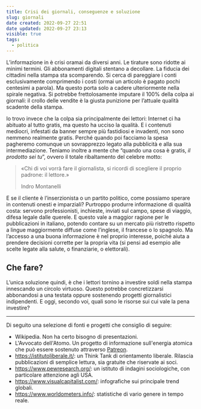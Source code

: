 ```yaml
---
title: Crisi dei giornali, conseguenze e soluzione
slug: giornali
date created: 2022-09-27 22:51
date updated: 2022-09-27 23:13
visible: true
tags:
  - politica
---
```


<span class="newthought">L’informazione<span> in è crisi oramai da diversi anni. Le tirature sono ridotte ai minimi termini. Gli abbonamenti digitali stentano a decollare. La fiducia dei cittadini nella stampa sta scomparendo. Si cerca di pareggiare i conti esclusivamente comprimendo i costi (ormai un articolo è pagato pochi centesimi a parola). Ma questo porta solo a cadere ulteriormente nella spirale negativa.
Si potrebbe frettolosamente imputare il 100% della colpa ai giornali: il crollo delle vendite è la giusta punizione per l’attuale qualità scadente della stampa.

Io trovo invece che la colpa sia principalmente dei lettori: Internet ci ha abituato al tutto gratis, ma questo ha ucciso la qualità. E i contenuti mediocri, infestati da banner sempre più fastidiosi e invadenti, non sono nemmeno realmente gratis. Perché quando poi facciamo la spesa pagheremo comunque un sovrapprezzo legato alla pubblicità e alla sua intermediazione. Teniamo inoltre a mente che “quando una cosa è gratis, _il prodotto sei tu_”, ovvero il totale ribaltamento del celebre motto:

<div class="epigraph">
    <blockquote>
        <p>«Chi di voi vorrà fare il giornalista, si ricordi di scegliere il proprio padrone: il lettore.»</p>
        <footer>Indro Montanelli</footer>
    </blockquote>
</div>

E se il cliente è l’inserzionista o un partito politico, come possiamo sperare in contenuti onesti e imparziali?
Purtroppo produrre informazione di qualità costa: servono professionisti, inchieste, inviati sul campo, spese di viaggio, difesa legale dalle querele.
E questo vale a maggior ragione per le pubblicazioni in italiano, potendo contare su un mercato più ristretto rispetto a lingue maggiormente diffuse come l’inglese, il francese o lo spagnolo.
Ma l’accesso a una buona informazione è nel proprio interesse, poiché aiuta a prendere decisioni corrette per la propria vita (si pensi ad esempio alle scelte legate alla salute, o finanziarie, o elettorali).

## Che fare?

L’unica soluzione quindi, è che i lettori tornino a investire soldi nella stampa innescando un circolo virtuoso. Questo potrebbe concretizzarsi abbonandosi a una testata oppure sostenendo progetti giornalistici indipendenti.
E oggi, secondo voi, quali sono le risorse sui cui vale la pena investire?

---

Di seguito una selezione di fonti e progetti che consiglio di seguire:

- Wikipedia. Non ha certo bisogno di presentazioni.
- L'Avvocato dell'Atomo. Un progetto di informazione sull'energia atomica che può essere sostenuto attraverso [Patreon](https://www.patreon.com/nicodaemon).
- <https://istitutoliberale.it/>: un Think Tank di orientamento liberale. Rilascia pubblicazioni di semplice lettura, sia gratuite che riservate ai soci.
- <https://www.pewresearch.org/>: un istituto di indagini sociologiche, con particolare attenzione agli USA.
- <https://www.visualcapitalist.com/>: infografiche sui principale trend globali.
- <https://www.worldometers.info/>: statistiche di vario genere in tempo reale.
